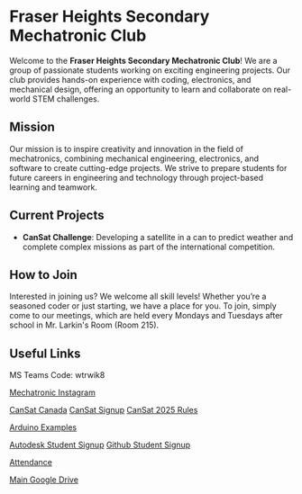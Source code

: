 # Fraser Heights Secondary Mechatronic Club

Welcome to the **Fraser Heights Secondary Mechatronic Club**! We are a group of passionate students working on exciting engineering projects. Our club provides hands-on experience with coding, electronics, and mechanical design, offering an opportunity to learn and collaborate on real-world STEM challenges.

## Mission
Our mission is to inspire creativity and innovation in the field of mechatronics, combining mechanical engineering, electronics, and software to create cutting-edge projects. We strive to prepare students for future careers in engineering and technology through project-based learning and teamwork.

## Current Projects
- **CanSat Challenge**: Developing a satellite in a can to predict weather and complete complex missions as part of the international competition.

## How to Join
Interested in joining us? We welcome all skill levels! Whether you’re a seasoned coder or just starting, we have a place for you. To join, simply come to our meetings, which are held every Mondays and Tuesdays after school in Mr. Larkin's Room (Room 215).

## Useful Links

MS Teams Code: wtrwik8

[Mechatronic Instagram](https://www.instagram.com/fhssmechclub/)

[CanSat Canada](https://www.csdcms.ca/index.php/cansat-design-challenge)
[CanSat Signup](https://www.csdcms.ca/index.php/cansat-design-challenge?view=article&id=7&catid=2)
[CanSat 2025 Rules](https://www.csdcms.ca/CanSat/2024-25/CSDC_CanSat_Requirements_2024-25.pdf)

[Arduino Examples](https://www.arduino.cc/en/Tutorial/BuiltInExamples)

[Autodesk Student Signup](https://www.autodesk.com/ca-en/support/account/education/students-educators/get-started)
[Github Student Signup](https://github.com/education/students)

[Attendance](https://docs.google.com/spreadsheets/d/1umAEBgyqOZfpslBsxvqQwexDwqqHQ8IfyHImOSyMzUo/edit?usp=sharing)

[Main Google Drive](https://drive.google.com/drive/folders/16xlJYyNLNFLrAiLQRo47j85fF1S1eVti?usp=sharing)
